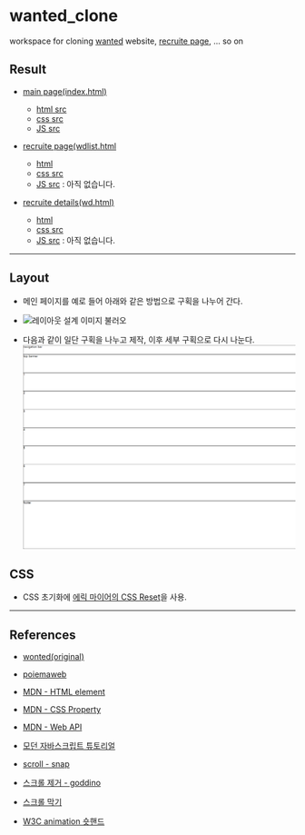 # wanted_clone

workspace for cloning [wanted](https://www.wanted.co.kr/) website, [recruite page](https://www.wanted.co.kr/wdlist/518?country=kr&job_sort=company.response_rate_order&years=-1&locations=all), ... so on

## Result
 - [main page(index.html)](https://jin959.github.io/wanted_clone/)
    * [html src](https://github.com/Jin959/wanted_clone/blob/master/index.html)
    * [css src](https://github.com/Jin959/wanted_clone/tree/master/css/)  
    * [JS src](https://github.com/Jin959/wanted_clone/tree/master/js)
      
  
 - [recruite page(wdlist.html](https://jin959.github.io/wanted_clone/wdlist/wdlist.html)
    * [html](https://github.com/Jin959/wanted_clone/tree/master/wdlist/index.html)
    * [css src](https://github.com/Jin959/wanted_clone/tree/master/wdlist/css/)  
    * [JS src](https://github.com/Jin959/wanted_clone/tree/master/wdlist/js/) : 아직 없습니다.    

 - [recruite details(wd.html)](https://jin959.github.io/wanted_clone/wd/wd.html)
    * [html](https://github.com/Jin959/wanted_clone/tree/master/wd/wd.html)
    * [css src](https://github.com/Jin959/wanted_clone/tree/master/wd/css/)  
    * [JS src](https://github.com/Jin959/wanted_clone/tree/master/wd/js/) : 아직 없습니다.  
   
----------------------------  
  
## Layout

 - 메인 페이지를 예로 들어 아래와 같은 방법으로 구획을 나누어 간다.

 - ![레이아웃 설계 이미지 불러오](https://github.com/Jin959/wanted_clone/blob/master/img/layout.bmp)   

 - 다음과 같이 일단 구획을 나누고 제작, 이후 세부 구획으로 다시 나눈다.  
    ![레이아웃 설계 이미지 불러오](https://github.com/Jin959/wanted_clone/blob/master/img/layout2.png) 

## CSS

- CSS 초기화에 [에릭 마이어의 CSS Reset](https://meyerweb.com/eric/tools/css/reset/)을 사용.
  




--------------------------------

## References

- [wonted(original)](https://www.wanted.co.kr/)

 - [poiemaweb](https://poiemaweb.com/)

 - [MDN - HTML element](https://developer.mozilla.org/ko/docs/Web/HTML/Element/a)

 - [MDN - CSS Property](https://developer.mozilla.org/ko/docs/Web/CSS/animation)

 - [MDN - Web API](https://developer.mozilla.org/ko/docs/Web/API)

  - [모던 자바스크립트 튜토리얼](https://ko.javascript.info/)

 - [scroll - snap](https://wit.nts-corp.com/2018/08/28/5317)

- [스크롤 제거 - goddino](https://goddino.tistory.com/231)

- [스크롤 막기](https://webisfree.com/[css]-웹페이지-scroll-이동-스크롤링-막는-다양한-방법-overflow)

- [W3C animation 숏핸드](https://drafts.csswg.org/css-animations/#animation)
